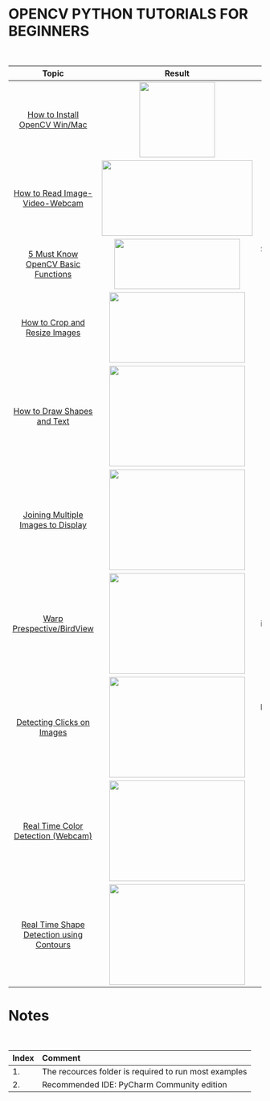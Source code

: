 # OPENCV PYTHON TUTORIALS FOR BEGINNERS
</br>

|Topic|Result|Description|
|:---:|:----:|:----:|
| [How to Install OpenCV Win/Mac](https://github.com/murtazahassan/OpenCV-Python/blob/master/Basics/Read_Write_Display.py)| <img src="https://github.com/murtazahassan/OpenCV-Python/blob/master/Resources/Recources/lena.png" width="150" height="150" />       |  Read images using opencv library. Show using Opencv and Matplot library </br> |
| [How to Read Image-Video-Webcam](https://github.com/murtazahassan/OpenCV-Python/blob/master/Basics/GrayScaling.py)| <img src="https://github.com/murtazahassan/OpenCV-Python/blob/master/Resources/gray.png" width="300" height="150" />       |  Convert RGB images to Gray Scale  </br> |
| [5 Must Know OpenCV Basic Functions](https://github.com/murtazahassan/OpenCV-Python/blob/master/Basics/ColorSpaceRGB.py)| <img src="https://github.com/murtazahassan/OpenCV-Python/blob/master/Resources/Recources/colorSpaceRGB.png" width="250" height="100" />       |  Split The RGB  Channels to view seperately  </br> |
| [How to Crop and Resize Images](https://github.com/murtazahassan/OpenCV-Python/blob/master/Basics/ColorSpaceHSV.py)| <img src="https://github.com/murtazahassan/OpenCV-Python/blob/master/Resources/Recources/coloSpaceHSV.png" width="270" height="140" />       |  Split The HSV  Channels to view seperately  </br> |
| [How to Draw Shapes and Text](https://github.com/murtazahassan/OpenCV-Python/blob/master/Basics/Resize.py)| <img src="https://github.com/murtazahassan/OpenCV-Python/blob/master/Resources/Recources/resize.png" width="270" height="200" />       |  Increase /Decreace the Width and height of the image   </br> |
| [Joining Multiple Images to Display](https://github.com/murtazahassan/OpenCV-Python/blob/master/Basics/Cropping.py)| <img src="https://github.com/murtazahassan/OpenCV-Python/blob/master/Resources/Recources/Cropping.png" width="270" height="200" />       |  Get selected part of an image   </br> |
| [Warp Prespective/BirdView](https://github.com/murtazahassan/OpenCV-Python/blob/master/Basics/Histograms.py)| <img src="https://github.com/murtazahassan/OpenCV-Python/blob/master/Resources/Recources/Histograms.png" width="270" height="200" />       |  Plot RGB values of an image in form of a Histogram  </br> |
| [Detecting Clicks on Images](https://github.com/murtazahassan/OpenCV-Python/blob/master/Basics/DrawImagesShapes.py)| <img src="https://github.com/murtazahassan/OpenCV-Python/blob/master/Resources/Recources/drawImagesShapes.png" width="270" height="200" />       | How to create blank/colored image. How to add Text Shapes etc on a specified location.   </br> |
| [Real Time Color Detection (Webcam)](https://github.com/murtazahassan/OpenCV-Python/blob/master/Basics/ErosionDialationOpeningClosing.py)| <img src="https://github.com/murtazahassan/OpenCV-Python/blob/master/Resources/Recources/DialationErosionOpeningClosing.png" width="270" height="200" />       | Using the Functions Dialation Erosion Opening Closing . Mostly used to remove noise/filter image  </br> |
| [Real Time Shape Detection using Contours](https://github.com/murtazahassan/OpenCV-Python/blob/master/Basics/ErosionDialationOpeningClosing.py)| <img src="https://github.com/murtazahassan/OpenCV-Python/blob/master/Resources/Recources/DialationErosionOpeningClosing.png" width="270" height="200" />       | Using the Functions Dialation Erosion Opening Closing . Mostly used to remove noise/filter image  </br> |


# Notes
</br>

|Index|Comment|
|:---|:---|
|1.|The recources folder is required to run most examples|
|2.|Recommended IDE: PyCharm Community edition|
